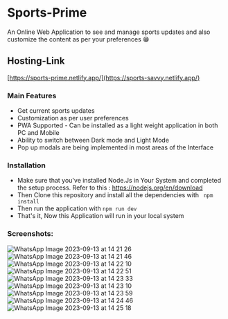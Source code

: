 # Sports-Prime
An Online Web Application to see and manage sports updates and also customize the content as per your preferences 😁
## Hosting-Link
[https://sports-prime.netlify.app/](https://sports-savvy.netlify.app/)
### Main Features
- Get current sports updates
- Customization as per user preferences
- PWA Supported - Can be installed as a light weight application in both PC and Mobile
- Ability to switch between Dark mode and Light Mode
- Pop up modals are being implemented in most areas of the Interface
### Installation
- Make sure that you've installed  Node.Js in Your System and completed the setup process. Refer to this : https://nodejs.org/en/download
- Then Clone this repository and install all the dependencies with 
` npm install`
- Then run the application with `npm run dev`
- That's it, Now this Application will run in your local system
### Screenshots:
![WhatsApp Image 2023-09-13 at 14 21 26](https://github.com/nithish1018/Sports-Prime/assets/63570499/7edeb279-57a6-4214-b281-69032a5af2da)
![WhatsApp Image 2023-09-13 at 14 21 46](https://github.com/nithish1018/Sports-Prime/assets/63570499/54aa1bac-75bb-44b1-96e6-67031cdccacc)
![WhatsApp Image 2023-09-13 at 14 22 10](https://github.com/nithish1018/Sports-Prime/assets/63570499/adc1c052-c781-4a07-bb91-437803af4e3f)
![WhatsApp Image 2023-09-13 at 14 22 51](https://github.com/nithish1018/Sports-Prime/assets/63570499/57db2a6f-0f19-4729-9cfe-0affdea27861)
![WhatsApp Image 2023-09-13 at 14 23 33](https://github.com/nithish1018/Sports-Prime/assets/63570499/b93308bb-1256-42c4-b098-dcf31a7e262f)
![WhatsApp Image 2023-09-13 at 14 23 10](https://github.com/nithish1018/Sports-Prime/assets/63570499/70efdc31-fc02-4afa-9140-9fc872451757)
![WhatsApp Image 2023-09-13 at 14 23 59](https://github.com/nithish1018/Sports-Prime/assets/63570499/98ac88cb-6c7a-4432-b7ac-e3c2d5c1b075)
![WhatsApp Image 2023-09-13 at 14 24 46](https://github.com/nithish1018/Sports-Prime/assets/63570499/76bf90cd-3f30-448e-a7c6-4b1fbc3460b6)
![WhatsApp Image 2023-09-13 at 14 25 18](https://github.com/nithish1018/Sports-Prime/assets/63570499/0a63976a-9ddb-4f89-890a-6188d475f4fc)








